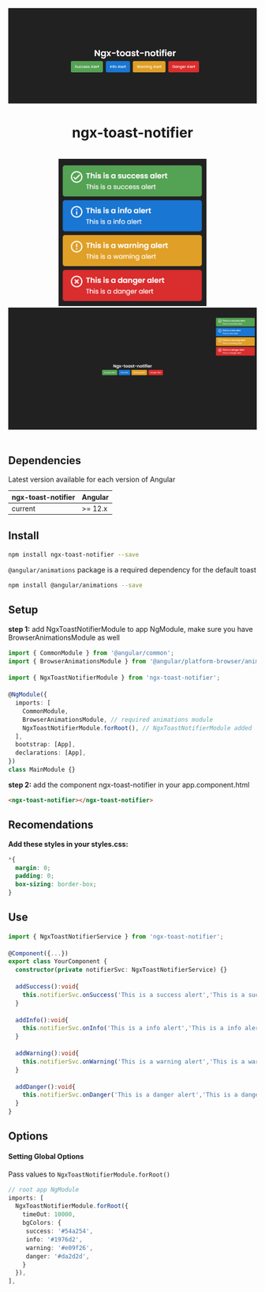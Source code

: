 <div align="center">
  <img src="https://raw.githubusercontent.com/ImWicho/ngx-toast-notifier/main/src/assets/main.png" width="600" alt="Angular Notifications">
  <br>
  <h1>ngx-toast-notifier</h1>
  <br>
      <img src="https://raw.githubusercontent.com/ImWicho/ngx-toast-notifier/main/src/assets/alerts.png" width="300" alt="Angular Notifications">
        <img src="https://raw.githubusercontent.com/ImWicho/ngx-toast-notifier/main/src/assets/fullscreen.png" width="600" alt="Angular Notifications">
  <br>
  <br>
</div>

## Dependencies

Latest version available for each version of Angular

| ngx-toast-notifier | Angular     |
| ----------         | ----------- |
| current            | >= 12.x     |

## Install

```bash
npm install ngx-toast-notifier --save
```

`@angular/animations` package is a required dependency for the default toast

```bash
npm install @angular/animations --save
```

## Setup

**step 1:** add NgxToastNotifierModule to app NgModule, make sure you have BrowserAnimationsModule as well

```typescript
import { CommonModule } from '@angular/common';
import { BrowserAnimationsModule } from '@angular/platform-browser/animations';

import { NgxToastNotifierModule } from 'ngx-toast-notifier';

@NgModule({
  imports: [
    CommonModule,
    BrowserAnimationsModule, // required animations module
    NgxToastNotifierModule.forRoot(), // NgxToastNotifierModule added
  ],
  bootstrap: [App],
  declarations: [App],
})
class MainModule {}
```


**step 2:** add the component ngx-toast-notifier in your app.component.html

```html
<ngx-toast-notifier></ngx-toast-notifier>
```

## Recomendations
**Add these styles in your styles.css:**

```scss
*{
  margin: 0;
  padding: 0;
  box-sizing: border-box;
}
```

## Use

```typescript
import { NgxToastNotifierService } from 'ngx-toast-notifier';

@Component({...})
export class YourComponent {
  constructor(private notifierSvc: NgxToastNotifierService) {}

  addSuccess():void{
    this.notifierSvc.onSuccess('This is a success alert','This is a success alert')
  }

  addInfo():void{
    this.notifierSvc.onInfo('This is a info alert','This is a info alert')
  }

  addWarning():void{
    this.notifierSvc.onWarning('This is a warning alert','This is a warning alert')
  }

  addDanger():void{
    this.notifierSvc.onDanger('This is a danger alert','This is a danger alert')
  }
}
```

## Options

#### Setting Global Options

Pass values to `NgxToastNotifierModule.forRoot()`

```typescript
// root app NgModule
imports: [
  NgxToastNotifierModule.forRoot({
    timeOut: 10000,
    bgColors: {
     success: '#54a254',
     info: '#1976d2',
     warning: '#e09f26',
     danger: '#da2d2d',
    }
  }),
],
```